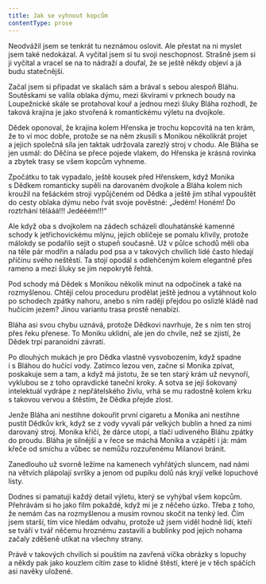 ```yaml
---
title: Jak se vyhnout kopcům
contentType: prose
---
```


Neodvážil jsem se tenkrát tu neznámou oslovit. Ale přestat na ni myslet jsem také nedokázal. A vyčítal jsem si tu svoji neschopnost. Strašně jsem si ji vyčítal a vracel se na to nádraží a doufal, že se ještě někdy objeví a já budu statečnější.

Začal jsem si připadat ve skalách sám a brával s sebou alespoň Bláhu. Soutěskami se valila oblaka dýmu, mezi škvírami v prknech boudy na Loupežnické skále se protahoval kouř a jednou mezi šluky Bláha rozhodl, že taková krajina je jako stvořená k romantickému výletu na dvojkole.

Dědek oponoval, že krajina kolem Hřenska je trochu kopcovitá na ten krám, že to ví moc dobře, protože se na něm zkusili s Monikou několikrát projet a jejich společná síla jen taktak udržovala zarezlý stroj v chodu. Ale Bláha se jen usmál: do Děčína se přece pojede vlakem, do Hřenska je krásná rovinka a zbytek trasy se všem kopcům vyhneme.

Zpočátku to tak vypadalo, ještě kousek před Hřenskem, když Monika s Dědkem romanticky supěli na darovaném dvojkole a Bláha kolem nich kroužil na fešáckém stroji vypůjčeném od Dědka a ještě jim stíhal vypouštět do cesty oblaka dýmu nebo řvát svoje pověstné: „Jedém! Honém! Do roztrhání tělááá!!! Jedééém!!!“

Ale když oba s dvojkolem na zádech scházeli dlouhatánské kamenné schody k jetřichovickému mlýnu, jejich obličeje se pomalu křivily, protože málokdy se podařilo sejít o stupeň současně. Už v půlce schodů měli oba na těle pár modřin a náladu pod psa a v takových chvílích lidé často hledají příčinu svého neštěstí. Ta stojí opodál s odlehčeným kolem elegantně přes rameno a mezi šluky se jim nepokrytě řehtá.

Pod schody má Dědek s Monikou několik minut na odpočinek a také na rozmyšlenou. Chtějí celou proceduru prodělat ještě jednou a vytáhnout kolo po schodech zpátky nahoru, anebo s ním raději přejdou po oslizlé kládě nad hučícím jezem? Jinou variantu trasa prostě nenabízí.

Bláha asi svou chybu uznává, protože Dědkovi navrhuje, že s ním ten stroj přes řeku přenese. To Moniku uklidní, ale jen do chvíle, než se zjistí, že Dědek trpí paranoidní závratí.

Po dlouhých mukách je pro Dědka vlastně vysvobozením, když spadne i s Bláhou do hučící vody. Zatímco lezou ven, začne si Monika zpívat, poskakuje sem a tam, a když má jistotu, že se ten starý krám už nevynoří, vyklubou se z toho opravdické taneční kroky. A sotva se její šokovaný intelektuál vydrápe z nepřátelského živlu, vrhá se mu radostně kolem krku s takovou vervou a štěstím, že Dědka přejde zlost.

Jenže Bláha ani nestihne dokouřit první cigaretu a Monika ani nestihne pustit Dědkův krk, když se z vody vyvalí pár velkých bublin a hned za nimi darovaný stroj. Monika křičí, že dárce utopí, a tlačí udiveného Bláhu zpátky do proudu. Bláha je silnější a v řece se máchá Monika a vzápětí i já: mám křeče od smíchu a vůbec se nemůžu rozzuřenému Milanovi bránit.

Zanedlouho už svorně ležíme na kamenech vyhřátých sluncem, nad námi na větvích plápolají svršky a jenom od pupíku dolů nás kryjí velké lopuchové listy.

Dodnes si pamatuji každý detail výletu, který se vyhýbal všem kopcům. Přehrávám si ho jako film pokaždé, když mi je z něčeho úzko. Třeba z toho, že nemám čas na rozmyšlenou a musím rovnou skočit na tenký led. Čím jsem starší, tím více hledám odvahu, protože už jsem viděl hodně lidí, kteří se tváří v tvář něčemu hroznému zastavili a bublinky pod jejich nohama začaly zděšeně utíkat na všechny strany.

Právě v takových chvílích si pouštím na zavřená víčka obrázky s lopuchy a někdy pak jako kouzlem cítím zase to klidné štěstí, které je v těch spáčích asi navěky uložené.

